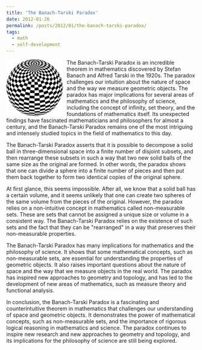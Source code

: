 ```yaml
---
title: 'The Banach-Tarski Paradox'
date: 2012-01-26
permalink: /posts/2012/01/the-banach-tarski-paradox/
tags:
  - math
  - self-development
---
```


<img width="150" alt="ball" src="/images/posts/the-banach-tarski-paradox.png" style="float: left; margin-right: 10px;" /> The Banach-Tarski Paradox is an incredible theorem in mathematics discovered by Stefan Banach and Alfred Tarski in the 1920s. The paradox challenges our intuition about the nature of space and the way we measure geometric objects. The paradox has major implications for several areas of mathematics and the philosophy of science, including the concept of infinity, set theory, and the foundations of mathematics itself. Its unexpected findings have fascinated mathematicians and philosophers for almost a century, and the Banach-Tarski Paradox remains one of the most intriguing and intensely studied topics in the field of mathematics to this day.

The Banach-Tarski Paradox asserts that it is possible to decompose a solid ball in three-dimensional space into a finite number of disjoint subsets, and then rearrange these subsets in such a way that two new solid balls of the same size as the original are formed. In other words, the paradox shows that one can divide a sphere into a finite number of pieces and then put them back together to form two identical copies of the original sphere.

At first glance, this seems impossible. After all, we know that a solid ball has a certain volume, and it seems unlikely that one can create two spheres of the same volume from the pieces of the original. However, the paradox relies on a non-intuitive concept in mathematics called non-measurable sets. These are sets that cannot be assigned a unique size or volume in a consistent way. The Banach-Tarski Paradox relies on the existence of such sets and the fact that they can be "rearranged" in a way that preserves their non-measurable properties.

The Banach-Tarski Paradox has many implications for mathematics and the philosophy of science. It shows that some mathematical concepts, such as non-measurable sets, are essential for understanding the properties of geometric objects. It also raises important questions about the nature of space and the way that we measure objects in the real world. The paradox has inspired new approaches to geometry and topology, and has led to the development of new areas of mathematics, such as measure theory and functional analysis.

In conclusion, the Banach-Tarski Paradox is a fascinating and counterintuitive theorem in mathematics that challenges our understanding of space and geometric objects. It demonstrates the power of mathematical concepts, such as non-measurable sets, and the importance of rigorous logical reasoning in mathematics and science. The paradox continues to inspire new research and new approaches to geometry and topology, and its implications for the philosophy of science are still being explored.
